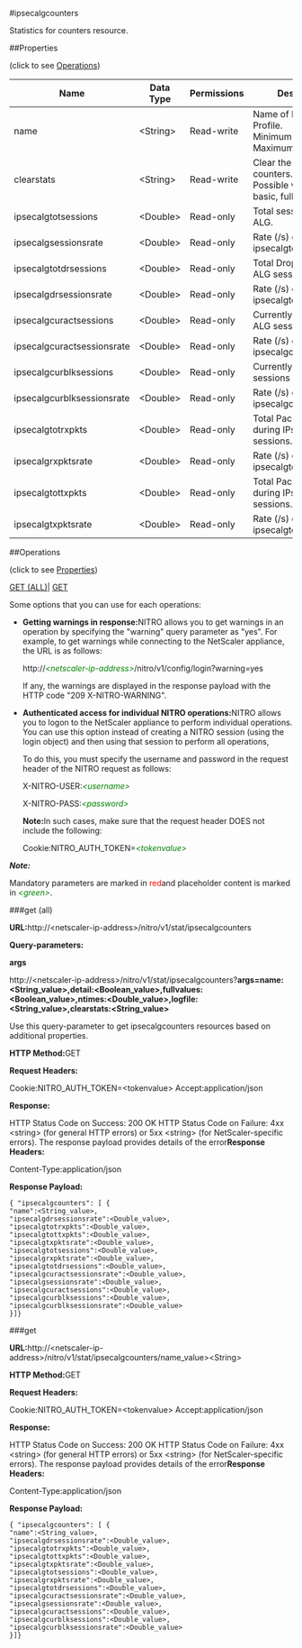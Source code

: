 #ipsecalgcounters

Statistics for counters resource.


##Properties 
<span>(click to see [Operations](#opera))</span>


<table><thead><tr><th>Name</th><th>Data Type</th><th>Permissions</th><th>Description</th></tr></thead><tbody><tr><td>name</td><td>&lt;String></td><td>Read-write</td><td>Name of IPSec ALG Profile.<br>Minimum length = 1<br>Maximum length = 32</td></tr><tr><td>clearstats</td><td>&lt;String></td><td>Read-write</td><td>Clear the statsistics / counters.<br>Possible values = basic, full</td></tr><tr><td>ipsecalgtotsessions</td><td>&lt;Double></td><td>Read-only</td><td>Total session for IPSec ALG.</td></tr><tr><td>ipsecalgsessionsrate</td><td>&lt;Double></td><td>Read-only</td><td>Rate (/s) counter for ipsecalgtotsessions</td></tr><tr><td>ipsecalgtotdrsessions</td><td>&lt;Double></td><td>Read-only</td><td>Total Dropped IPsec ALG sessions.</td></tr><tr><td>ipsecalgdrsessionsrate</td><td>&lt;Double></td><td>Read-only</td><td>Rate (/s) counter for ipsecalgtotdrsessions</td></tr><tr><td>ipsecalgcuractsessions</td><td>&lt;Double></td><td>Read-only</td><td>Currently active IPsec ALG sessions.</td></tr><tr><td>ipsecalgcuractsessionsrate</td><td>&lt;Double></td><td>Read-only</td><td>Rate (/s) counter for ipsecalgcuractsessions</td></tr><tr><td>ipsecalgcurblksessions</td><td>&lt;Double></td><td>Read-only</td><td>Currently blocked sessions on ESP Gate.</td></tr><tr><td>ipsecalgcurblksessionsrate</td><td>&lt;Double></td><td>Read-only</td><td>Rate (/s) counter for ipsecalgcurblksessions</td></tr><tr><td>ipsecalgtotrxpkts</td><td>&lt;Double></td><td>Read-only</td><td>Total Packets received during IPsec ALG sessions.</td></tr><tr><td>ipsecalgrxpktsrate</td><td>&lt;Double></td><td>Read-only</td><td>Rate (/s) counter for ipsecalgtotrxpkts</td></tr><tr><td>ipsecalgtottxpkts</td><td>&lt;Double></td><td>Read-only</td><td>Total Packets sent during IPsec ALG sessions.</td></tr><tr><td>ipsecalgtxpktsrate</td><td>&lt;Double></td><td>Read-only</td><td>Rate (/s) counter for ipsecalgtottxpkts</td></tr></tbody></table>
##Operations 
<span>(click to see [Properties](#prope))</span>


[GET (ALL)](#get-)| [GET]()


Some options that you can use for each operations:
<ul><li><p><b>Getting warnings in response:</b>NITRO allows you to get warnings in an operation by specifying the "warning" query parameter as "yes". For example, to get warnings while connecting to the NetScaler appliance, the URL is as follows:</p><p>http://<span style="color:green;font-style:italic;">&lt;netscaler-ip-address&gt;</span>/nitro/v1/config/login?warning=yes</p><p>If any, the warnings are displayed in the response payload with the HTTP code "209 X-NITRO-WARNING".</p></li><li><p><b>Authenticated access for individual NITRO operations:</b>NITRO allows you to logon to the NetScaler appliance to perform individual operations. You can use this option instead of creating a NITRO session (using the login object) and then using that session to perform all operations,</p><p>To do this, you must specify the username and password in the request header of the NITRO request as follows:</p><p>X-NITRO-USER:<span style="color:green;font-style:italic;">&lt;username&gt;</span></p><p>X-NITRO-PASS:<span style="color:green;font-style:italic;">&lt;password&gt;</span></p><p><b>Note:</b>In such cases, make sure that the request header DOES not include the following:</p><p>Cookie:NITRO_AUTH_TOKEN=<span style="color:green;font-style:italic;">&lt;tokenvalue&gt;</span></p></li></ul>



***Note:*** 
Mandatory parameters are marked in <span style="color:#FF0000;">red</span>and placeholder content is marked in <span style="color:green;font-style:italic">&lt;green&gt;</span>.

###get (all)



<b>URL:</b>http://&lt;netscaler-ip-address&gt;/nitro/v1/stat/ipsecalgcounters
<b>Query-parameters:</b>
<b>args</b>
http://&lt;netscaler-ip-address&gt;/nitro/v1/stat/ipsecalgcounters?<b>args=name:&lt;String_value&gt;,detail:&lt;Boolean_value&gt;,fullvalues:&lt;Boolean_value&gt;,ntimes:&lt;Double_value&gt;,logfile:&lt;String_value&gt;,clearstats:&lt;String_value&gt;</b>
Use this query-parameter to get ipsecalgcounters resources based on additional properties.



<b>HTTP Method:</b>GET
<b>Request Headers:</b>

Cookie:NITRO_AUTH_TOKEN=&lt;tokenvalue&gt;Accept:application/json

<b>Response:</b>
HTTP Status Code on Success: 200 OKHTTP Status Code on Failure: 4xx &lt;string&gt; (for general HTTP errors) or 5xx &lt;string&gt; (for NetScaler-specific errors). The response payload provides details of the error<b>Response Headers:</b>

Content-Type:application/json

<b>Response Payload: </b>```{ "ipsecalgcounters": [ {"name":<String_value>,"ipsecalgdrsessionsrate":<Double_value>,"ipsecalgtotrxpkts":<Double_value>,"ipsecalgtottxpkts":<Double_value>,"ipsecalgtxpktsrate":<Double_value>,"ipsecalgtotsessions":<Double_value>,"ipsecalgrxpktsrate":<Double_value>,"ipsecalgtotdrsessions":<Double_value>,"ipsecalgcuractsessionsrate":<Double_value>,"ipsecalgsessionsrate":<Double_value>,"ipsecalgcuractsessions":<Double_value>,"ipsecalgcurblksessions":<Double_value>,"ipsecalgcurblksessionsrate":<Double_value>}]}```



###get



<b>URL:</b>http://&lt;netscaler-ip-address&gt;/nitro/v1/stat/ipsecalgcounters/name_value&gt;&lt;String&gt;
<b>HTTP Method:</b>GET
<b>Request Headers:</b>

Cookie:NITRO_AUTH_TOKEN=&lt;tokenvalue&gt;Accept:application/json

<b>Response:</b>
HTTP Status Code on Success: 200 OKHTTP Status Code on Failure: 4xx &lt;string&gt; (for general HTTP errors) or 5xx &lt;string&gt; (for NetScaler-specific errors). The response payload provides details of the error<b>Response Headers:</b>

Content-Type:application/json

<b>Response Payload: </b>```{ "ipsecalgcounters": [ {"name":<String_value>,"ipsecalgdrsessionsrate":<Double_value>,"ipsecalgtotrxpkts":<Double_value>,"ipsecalgtottxpkts":<Double_value>,"ipsecalgtxpktsrate":<Double_value>,"ipsecalgtotsessions":<Double_value>,"ipsecalgrxpktsrate":<Double_value>,"ipsecalgtotdrsessions":<Double_value>,"ipsecalgcuractsessionsrate":<Double_value>,"ipsecalgsessionsrate":<Double_value>,"ipsecalgcuractsessions":<Double_value>,"ipsecalgcurblksessions":<Double_value>,"ipsecalgcurblksessionsrate":<Double_value>}]}```



